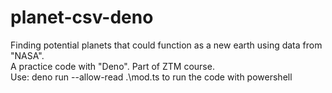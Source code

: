 # planet-csv-deno

Finding potential planets that could function as a new earth using data from "NASA".<br />
A practice code with "Deno". Part of ZTM course.<br />
Use: deno run --allow-read .\mod.ts to run the code with powershell

